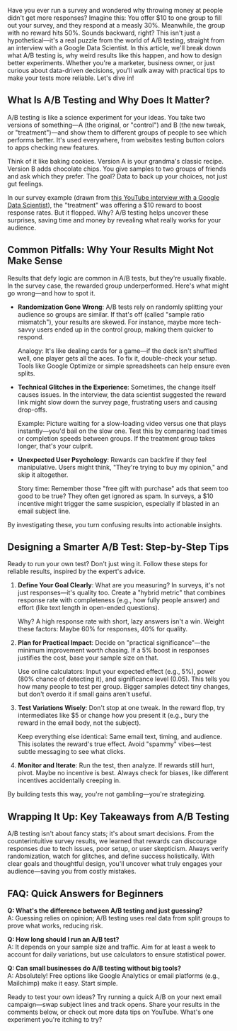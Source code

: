Have you ever run a survey and wondered why throwing money at people didn't get more responses? Imagine this: You offer $10 to one group to fill out your survey, and they respond at a measly 30%. Meanwhile, the group with no reward hits 50%. Sounds backward, right? This isn't just a hypothetical—it's a real puzzle from the world of A/B testing, straight from an interview with a Google Data Scientist. In this article, we'll break down what A/B testing is, why weird results like this happen, and how to design better experiments. Whether you're a marketer, business owner, or just curious about data-driven decisions, you'll walk away with practical tips to make your tests more reliable. Let's dive in!

## What Is A/B Testing and Why Does It Matter?

A/B testing is like a science experiment for your ideas. You take two versions of something—A (the original, or "control") and B (the new tweak, or "treatment")—and show them to different groups of people to see which performs better. It's used everywhere, from websites testing button colors to apps checking new features.

Think of it like baking cookies. Version A is your grandma's classic recipe. Version B adds chocolate chips. You give samples to two groups of friends and ask which they prefer. The goal? Data to back up your choices, not just gut feelings.

In our survey example (drawn from [this YouTube interview with a Google Data Scientist](https://www.youtube.com/watch?v=2sWVLMVQsu0)), the "treatment" was offering a $10 reward to boost response rates. But it flopped. Why? A/B testing helps uncover these surprises, saving time and money by revealing what really works for your audience.

## Common Pitfalls: Why Your Results Might Not Make Sense

Results that defy logic are common in A/B tests, but they're usually fixable. In the survey case, the rewarded group underperformed. Here's what might go wrong—and how to spot it.

- **Randomization Gone Wrong**: A/B tests rely on randomly splitting your audience so groups are similar. If that's off (called "sample ratio mismatch"), your results are skewed. For instance, maybe more tech-savvy users ended up in the control group, making them quicker to respond.

  Analogy: It's like dealing cards for a game—if the deck isn't shuffled well, one player gets all the aces. To fix it, double-check your setup. Tools like Google Optimize or simple spreadsheets can help ensure even splits.

- **Technical Glitches in the Experience**: Sometimes, the change itself causes issues. In the interview, the data scientist suggested the reward link might slow down the survey page, frustrating users and causing drop-offs.

  Example: Picture waiting for a slow-loading video versus one that plays instantly—you'd bail on the slow one. Test this by comparing load times or completion speeds between groups. If the treatment group takes longer, that's your culprit.

- **Unexpected User Psychology**: Rewards can backfire if they feel manipulative. Users might think, "They're trying to buy my opinion," and skip it altogether.

  Story time: Remember those "free gift with purchase" ads that seem too good to be true? They often get ignored as spam. In surveys, a $10 incentive might trigger the same suspicion, especially if blasted in an email subject line.

By investigating these, you turn confusing results into actionable insights.

## Designing a Smarter A/B Test: Step-by-Step Tips

Ready to run your own test? Don't just wing it. Follow these steps for reliable results, inspired by the expert's advice.

1. **Define Your Goal Clearly**: What are you measuring? In surveys, it's not just responses—it's quality too. Create a "hybrid metric" that combines response rate with completeness (e.g., how fully people answer) and effort (like text length in open-ended questions).

   Why? A high response rate with short, lazy answers isn't a win. Weight these factors: Maybe 60% for responses, 40% for quality.

2. **Plan for Practical Impact**: Decide on "practical significance"—the minimum improvement worth chasing. If a 5% boost in responses justifies the cost, base your sample size on that.

   Use online calculators: Input your expected effect (e.g., 5%), power (80% chance of detecting it), and significance level (0.05). This tells you how many people to test per group. Bigger samples detect tiny changes, but don't overdo it if small gains aren't useful.

3. **Test Variations Wisely**: Don't stop at one tweak. In the reward flop, try intermediates like $5 or change how you present it (e.g., bury the reward in the email body, not the subject).

   Keep everything else identical: Same email text, timing, and audience. This isolates the reward's true effect. Avoid "spammy" vibes—test subtle messaging to see what clicks.

4. **Monitor and Iterate**: Run the test, then analyze. If rewards still hurt, pivot. Maybe no incentive is best. Always check for biases, like different incentives accidentally creeping in.

By building tests this way, you're not gambling—you're strategizing.

## Wrapping It Up: Key Takeaways from A/B Testing

A/B testing isn't about fancy stats; it's about smart decisions. From the counterintuitive survey results, we learned that rewards can discourage responses due to tech issues, poor setup, or user skepticism. Always verify randomization, watch for glitches, and define success holistically. With clear goals and thoughtful design, you'll uncover what truly engages your audience—saving you from costly mistakes.

## FAQ: Quick Answers for Beginners

**Q: What's the difference between A/B testing and just guessing?**  
A: Guessing relies on opinion; A/B testing uses real data from split groups to prove what works, reducing risk.

**Q: How long should I run an A/B test?**  
A: It depends on your sample size and traffic. Aim for at least a week to account for daily variations, but use calculators to ensure statistical power.

**Q: Can small businesses do A/B testing without big tools?**  
A: Absolutely! Free options like Google Analytics or email platforms (e.g., Mailchimp) make it easy. Start simple.

Ready to test your own ideas? Try running a quick A/B on your next email campaign—swap subject lines and track opens. Share your results in the comments below, or check out more data tips on YouTube. What's one experiment you're itching to try?